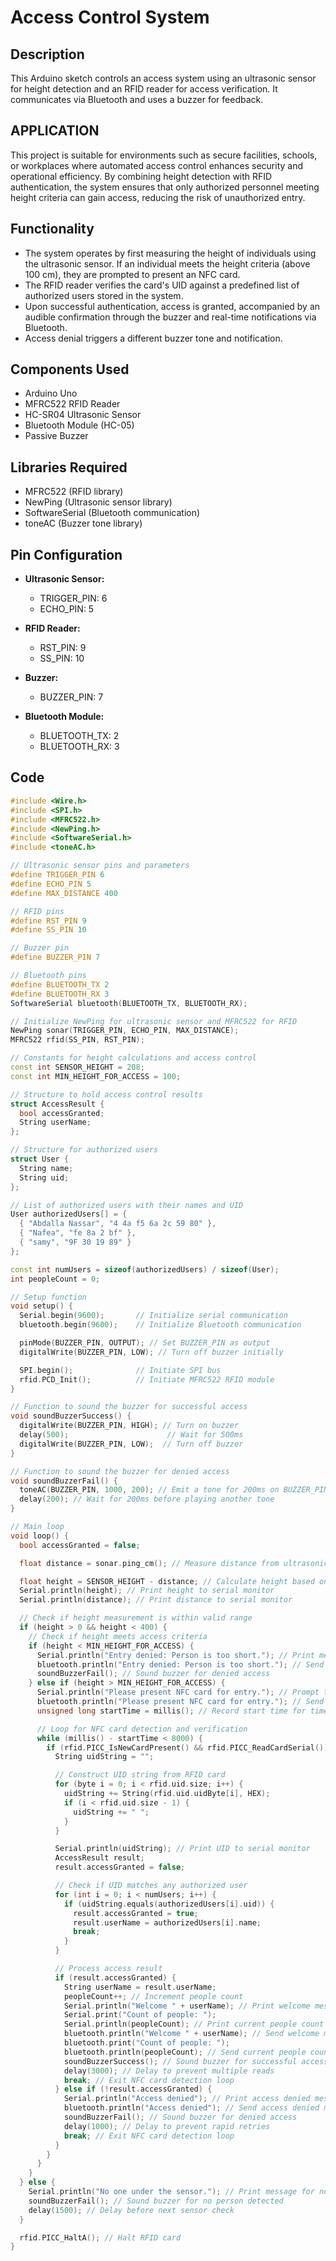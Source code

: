 # Access Control System

## Description
This Arduino sketch controls an access system using an ultrasonic sensor for height detection and an RFID reader for access verification. It communicates via Bluetooth and uses a buzzer for feedback.


## APPLICATION
This project is suitable for environments such as secure facilities, schools, or workplaces where automated access control enhances security and operational efficiency. By combining height detection with RFID authentication, the system ensures that only authorized personnel meeting height criteria can gain access, reducing the risk of unauthorized entry.

## Functionality
- The system operates by first measuring the height of individuals using the ultrasonic sensor. If an individual meets the height criteria (above 100 cm), they are prompted to present an NFC card.
- The RFID reader verifies the card's UID against a predefined list of authorized users stored in the system.
- Upon successful authentication, access is granted, accompanied by an audible confirmation through the buzzer and real-time notifications via Bluetooth.
- Access denial triggers a different buzzer tone and notification.

## Components Used
- Arduino Uno
- MFRC522 RFID Reader
- HC-SR04 Ultrasonic Sensor
- Bluetooth Module (HC-05)
- Passive Buzzer

## Libraries Required
- MFRC522 (RFID library)
- NewPing (Ultrasonic sensor library)
- SoftwareSerial (Bluetooth communication)
- toneAC (Buzzer tone library)

## Pin Configuration
- **Ultrasonic Sensor:**
  - TRIGGER_PIN: 6
  - ECHO_PIN: 5

- **RFID Reader:**
  - RST_PIN: 9
  - SS_PIN: 10

- **Buzzer:**
  - BUZZER_PIN: 7

- **Bluetooth Module:**
  - BLUETOOTH_TX: 2
  - BLUETOOTH_RX: 3

## Code
```cpp
#include <Wire.h>
#include <SPI.h>
#include <MFRC522.h>
#include <NewPing.h>
#include <SoftwareSerial.h>
#include <toneAC.h>

// Ultrasonic sensor pins and parameters
#define TRIGGER_PIN 6
#define ECHO_PIN 5
#define MAX_DISTANCE 400

// RFID pins
#define RST_PIN 9
#define SS_PIN 10

// Buzzer pin
#define BUZZER_PIN 7

// Bluetooth pins
#define BLUETOOTH_TX 2
#define BLUETOOTH_RX 3
SoftwareSerial bluetooth(BLUETOOTH_TX, BLUETOOTH_RX);

// Initialize NewPing for ultrasonic sensor and MFRC522 for RFID
NewPing sonar(TRIGGER_PIN, ECHO_PIN, MAX_DISTANCE);
MFRC522 rfid(SS_PIN, RST_PIN);

// Constants for height calculations and access control
const int SENSOR_HEIGHT = 208;
const int MIN_HEIGHT_FOR_ACCESS = 100;

// Structure to hold access control results
struct AccessResult {
  bool accessGranted;
  String userName;
};

// Structure for authorized users
struct User {
  String name;
  String uid;
};

// List of authorized users with their names and UID
User authorizedUsers[] = {
  { "Abdalla Nassar", "4 4a f5 6a 2c 59 80" },
  { "Nafea", "fe 8a 2 bf" },
  { "samy", "9F 30 19 89" }
};

const int numUsers = sizeof(authorizedUsers) / sizeof(User);
int peopleCount = 0;

// Setup function
void setup() {
  Serial.begin(9600);       // Initialize serial communication
  bluetooth.begin(9600);    // Initialize Bluetooth communication

  pinMode(BUZZER_PIN, OUTPUT); // Set BUZZER_PIN as output
  digitalWrite(BUZZER_PIN, LOW); // Turn off buzzer initially

  SPI.begin();              // Initiate SPI bus
  rfid.PCD_Init();          // Initiate MFRC522 RFID module
}

// Function to sound the buzzer for successful access
void soundBuzzerSuccess() {
  digitalWrite(BUZZER_PIN, HIGH); // Turn on buzzer
  delay(500);                      // Wait for 500ms
  digitalWrite(BUZZER_PIN, LOW);  // Turn off buzzer
}

// Function to sound the buzzer for denied access
void soundBuzzerFail() {
  toneAC(BUZZER_PIN, 1000, 200); // Emit a tone for 200ms on BUZZER_PIN
  delay(200); // Wait for 200ms before playing another tone
}

// Main loop
void loop() {
  bool accessGranted = false;

  float distance = sonar.ping_cm(); // Measure distance from ultrasonic sensor

  float height = SENSOR_HEIGHT - distance; // Calculate height based on sensor readings
  Serial.println(height); // Print height to serial monitor
  Serial.println(distance); // Print distance to serial monitor

  // Check if height measurement is within valid range
  if (height > 0 && height < 400) {
    // Check if height meets access criteria
    if (height < MIN_HEIGHT_FOR_ACCESS) {
      Serial.println("Entry denied: Person is too short."); // Print message to serial monitor
      bluetooth.println("Entry denied: Person is too short."); // Send message via Bluetooth
      soundBuzzerFail(); // Sound buzzer for denied access
    } else if (height > MIN_HEIGHT_FOR_ACCESS) {
      Serial.println("Please present NFC card for entry."); // Prompt to present NFC card
      bluetooth.println("Please present NFC card for entry."); // Send message via Bluetooth
      unsigned long startTime = millis(); // Record start time for timeout

      // Loop for NFC card detection and verification
      while (millis() - startTime < 8000) {
        if (rfid.PICC_IsNewCardPresent() && rfid.PICC_ReadCardSerial()) {
          String uidString = "";

          // Construct UID string from RFID card
          for (byte i = 0; i < rfid.uid.size; i++) {
            uidString += String(rfid.uid.uidByte[i], HEX);
            if (i < rfid.uid.size - 1) {
              uidString += " ";
            }
          }

          Serial.println(uidString); // Print UID to serial monitor
          AccessResult result;
          result.accessGranted = false;

          // Check if UID matches any authorized user
          for (int i = 0; i < numUsers; i++) {
            if (uidString.equals(authorizedUsers[i].uid)) {
              result.accessGranted = true;
              result.userName = authorizedUsers[i].name;
              break;
            }
          }

          // Process access result
          if (result.accessGranted) {
            String userName = result.userName;
            peopleCount++; // Increment people count
            Serial.println("Welcome " + userName); // Print welcome message to serial monitor
            Serial.print("Count of people: ");
            Serial.println(peopleCount); // Print current people count to serial monitor
            bluetooth.println("Welcome " + userName); // Send welcome message via Bluetooth
            bluetooth.print("Count of people: ");
            bluetooth.println(peopleCount); // Send current people count via Bluetooth
            soundBuzzerSuccess(); // Sound buzzer for successful access
            delay(3000); // Delay to prevent multiple reads
            break; // Exit NFC card detection loop
          } else if (!result.accessGranted) {
            Serial.println("Access denied"); // Print access denied message to serial monitor
            bluetooth.println("Access denied"); // Send access denied message via Bluetooth
            soundBuzzerFail(); // Sound buzzer for denied access
            delay(1000); // Delay to prevent rapid retries
            break; // Exit NFC card detection loop
          }
        }
      }
    }
  } else {
    Serial.println("No one under the sensor."); // Print message for no person detected
    soundBuzzerFail(); // Sound buzzer for no person detected
    delay(1500); // Delay before next sensor check
  }

  rfid.PICC_HaltA(); // Halt RFID card
}

